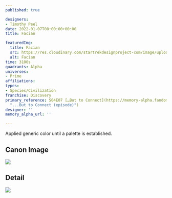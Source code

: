 ```yaml
---
published: true

designers:
- Timothy Peel
date: 2022-01-07T08:00:00+00:00
title: Facian

featuredImg:
  title: Facian
  src: https://res.cloudinary.com/startrekdesignproject-com/image/upload/v1641536855/Facian.png
  alt: Facian
time: 3100s
quadrants: Alpha
universes:
- Prime
affiliations:
types:
- Species/Civilization
franchise: Discovery
primary_reference: S04E07 […But to Connect](https://memory-alpha.fandom.com/wiki/...But_to_Connect_(episode)
  "...But to Connect (episode)")
designer: ''
memory_alpha_url: ''

---
```

Applied generic color until a palette is established.

## Canon Image

![](https://res.cloudinary.com/startrekdesignproject-com/image/upload/v1641508114/WhoaSet_DSC-4x7.jpg)

## Detail

![](https://res.cloudinary.com/startrekdesignproject-com/image/upload/v1641508115/Whoa2.jpg)